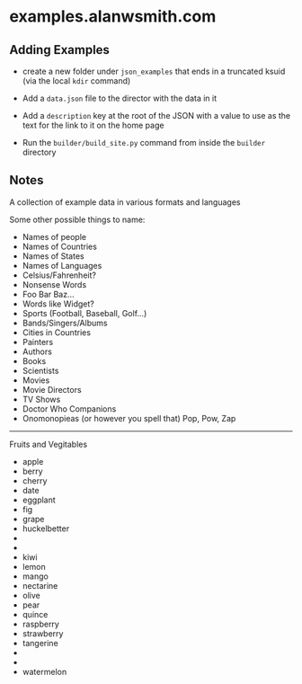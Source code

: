 # examples.alanwsmith.com

## Adding Examples

- create a new folder under `json_examples` that ends in a 
truncated ksuid (via the local `kdir` command)

- Add a `data.json` file to the director with the data in it

- Add a `description` key at the root of the JSON with a value
to use as the text for the link to it on the home page

- Run the `builder/build_site.py` command from inside the `builder`
directory




## Notes



A collection of example data in various formats and languages

Some other possible things to name:

- Names of people
- Names of Countries
- Names of States
- Names of Languages
- Celsius/Fahrenheit?
- Nonsense Words
- Foo Bar Baz...
- Words like Widget?
- Sports (Football, Baseball, Golf...)
- Bands/Singers/Albums 
- Cities in Countries 
- Painters 
- Authors
- Books
- Scientists
- Movies
- Movie Directors
- TV Shows
- Doctor Who Companions
- Onomonopieas (or however you spell that) Pop, Pow, Zap




---

Fruits and Vegitables

- apple
- berry
- cherry
- date
- eggplant
- fig
- grape
- huckelbetter
- 
- 
- kiwi
- lemon
- mango
- nectarine
- olive
- pear
- quince
- raspberry
- strawberry
- tangerine
- 
- 
- watermelon










